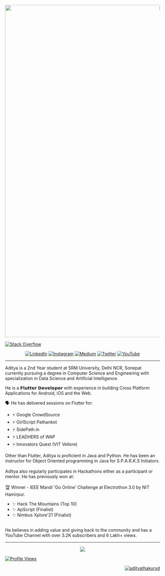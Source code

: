 <p align="center">
<img alt="Banner Image" src="https://github.com/adityathakurxd/adityathakurxd/blob/master/Aditya%20Thakur%20(1).png" width="1080px">
</p>

[![Stack Overflow](https://img.shields.io/badge/Aditya_Thakur-11690853?style=flat-square&logo=stack-overflow&logoColor=white)](https://stackoverflow.com/users/11690853/aditya-thakur)

<p align="center"><a href="https://www.linkedin.com/in/adityathakurxd/" target="_blank"><img alt="LinkedIn" src="https://img.shields.io/badge/linkedin-%230077B5.svg?&style=for-the-badge&logo=linkedin&logoColor=white" /></a> <a href="https://www.instagram.com/adityathakurxd/" target="_blank"><img alt="Instagram" src="https://img.shields.io/badge/instagram-%23E4405F.svg?&style=for-the-badge&logo=instagram&logoColor=white" /></a> <a href="https://adityathakurxd.medium.com/" target="_blank"><img alt="Medium" src="https://img.shields.io/badge/medium-%2312100E.svg?&style=for-the-badge&logo=medium&logoColor=white" /></a> <a href="https://twitter.com/adityathakurxd" target="_blank"><img alt="Twitter" src="https://img.shields.io/badge/twitter-%231DA1F2.svg?&style=for-the-badge&logo=twitter&logoColor=white" /></a>
<a href="https://www.youtube.com/channel/UChCAJNpMwoEUYCsE_eSyU4w" target="_blank"><img alt="YouTube" src="https://img.shields.io/badge/YouTube-FF0000?style=for-the-badge&logo=youtube&logoColor=white" /></a>
</p>
<hr>
<p>Aditya is a 2nd Year student at SRM University, Delhi NCR, Sonepat currently pursuing a degree in Computer Science and Engineering with specialization in Data Science and Artificial Intelligence.</p>
<p>He is a 𝗙𝗹𝘂𝘁𝘁𝗲𝗿 𝗗𝗲𝘃𝗲𝗹𝗼𝗽𝗲𝗿 with experience in building Cross Platform Applications for Android, iOS and the Web.</p>
<p>🗣️ He has delivered sessions on Flutter for:
    <ul>
    <li>⚡ Google CrowdSource</li>
    <li>⚡ GirlScript Pathankot</li>
    <li>⚡ SidePath.in</li>
    <li>⚡ LEADHERS of WAP</li>
    <li>⚡ Innovators Quest (VIT Vellore)</li>
</ul>
</p>
<p>
Other than Flutter, Aditya is proficient in Java and Python. He has been an instructor for Object Oriented programming in Java for S.P.A.R.K.S Initiators.
<br><br>
Aditya also regularly participates in Hackathons either as a participant or mentor. He has previously won at:
<br><br>
🏆 Winner - IEEE Mandi 'Go Online' Challenge at Electrothon 3.0 by NIT Hamirpur.
<br>
<ul>
    <li>✨ Hack The Mountains (Top 10)</li>
    <li>✨ ApScript (Finalist)</li>
    <li>✨ Nimbus Xplore'21 (Finalist)</li>
</ul>
<br>
He believes in adding value and giving back to the community and has a YouTube Channel with over 3.2K subscribers and 6 Lakh+ views. 
</p>
<hr>
<p align="center">
    <a href="https://github.com/adityathakurxd/">
    <img align="center" src="https://activity-graph.herokuapp.com/graph?username=adityathakurxd&theme=dracula" />
  </a>
</p>

<a href="" target="_blank"><img alt="Profile Views" src="https://komarev.com/ghpvc/?username=adityathakurxd&color=blue" /> </a> <p align="right"> <a href="https://twitter.com/adityathakurxd" target="blank"><img src="https://img.shields.io/twitter/follow/adityathakurxd?logo=twitter&style=for-the-badge" alt="adityathakurxd" /></a> </p>

